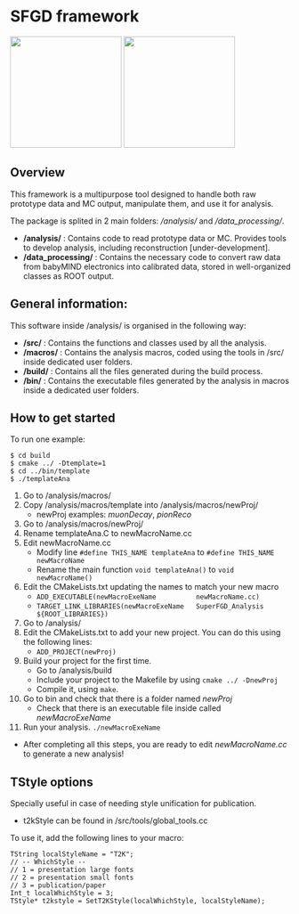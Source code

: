 
# SFGD framework

<img src="https://www.sheffield.ac.uk/polopoly_fs/1.698472!/image/t2k_logo_small.png" width="200">
<img src="http://cds.cern.ch/record/2653852/files/nd_upgrade.png" width="200">

## Overview
This framework is a multipurpose tool designed to handle both raw prototype data and MC output, manipulate them, and use it for analysis.

The package is splited in 2 main folders: */analysis/* and */data_processing/*.
- **/analysis/**         :     Contains code to read prototype data or MC. Provides tools to develop analysis, including reconstruction [under-development].
- **/data_processing/**  :     Contains the necessary code to convert raw data from babyMIND electronics into calibrated data, stored in well-organized classes as ROOT output. 

## General information:

This software inside /analysis/ is organised in the following way:

- **/src/**       :  Contains the functions and classes used by all the analysis.
- **/macros/**    :  Contains the analysis macros, coded using the tools in /src/ inside dedicated user folders.
- **/build/**     :  Contains all the files generated during the build process.
- **/bin/**       :  Contains the executable files generated by the analysis in macros inside a dedicated user folders.

## How to get started

To run one example:
```
$ cd build
$ cmake ../ -Dtemplate=1
$ cd ../bin/template
$ ./templateAna
```

1. Go to /analysis/macros/
2. Copy  /analysis/macros/template into /analysis/macros/newProj/
    - newProj examples: _muonDecay_, _pionReco_
3. Go to /analysis/macros/newProj/
4. Rename templateAna.C to newMacroName.cc
5. Edit newMacroName.cc
    - Modify line `#define THIS_NAME templateAna` to `#define THIS_NAME newMacroName`
    - Rename the main function `void templateAna()` to `void newMacroName()`
5. Edit the CMakeLists.txt updating the names to match your new macro
    - `ADD_EXECUTABLE(newMacroExeName          newMacroName.cc)`
    - `TARGET_LINK_LIBRARIES(newMacroExeName   SuperFGD_Analysis ${ROOT_LIBRARIES})`
6. Go to /analysis/
7. Edit the CMakeLists.txt to add your new project. You can do this using the following lines:
    - `ADD_PROJECT(newProj)`
8. Build your project for the first time.
    - Go to /analysis/build
    - Include your project to the Makefile by using `cmake ../ -DnewProj`
    - Compile it, using `make`.
9. Go to bin and check that there is a folder named _newProj_
    - Check that there is an executable file inside called _newMacroExeName_
10. Run your analysis. `./newMacroExeName`

- After completing all this steps, you are ready to edit _newMacroName.cc_ to generate a new analysis!


## TStyle options
Specially useful in case of needing style unification for publication.
- t2kStyle can be found in /src/tools/global_tools.cc

To use it, add the following lines to your macro:

```
TString localStyleName = "T2K";
// -- WhichStyle --
// 1 = presentation large fonts
// 2 = presentation small fonts
// 3 = publication/paper
Int_t localWhichStyle = 3;
TStyle* t2kstyle = SetT2KStyle(localWhichStyle, localStyleName);
```

